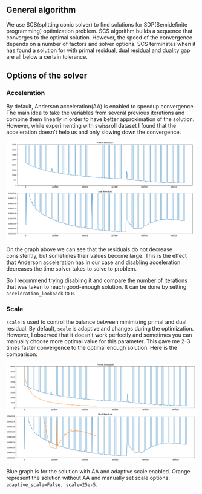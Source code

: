 ## General algorithm

We use SCS(splitting conic solver) to find solutions for SDP(Semidefinite programming) optimization problem. SCS algorithm builds a sequence that converges to the optimal solution. However, the speed of the convergence depends on a number of factors and solver options. SCS terminates when it has found a solution for with primal residual, dual residual and duality gap are all below a certain tolerance.

## Options of the solver

### Acceleration

By default, Anderson acceleration(AA) is enabled to speedup convergence. The main idea to take the variables from several previous iterations and combine them linearly in order to have better approximation of the solution. However, while experimenting with swissroll dataset I found that the acceleration doesn't help us and only slowing down the convergence.

![AA](acceleration_graph.png)

On the graph above we can see that the residuals do not decrease consistently, but sometimes their values become large. This is the effect that Anderson acceleration has in our case and disabling acceleration decreases the time solver takes to solve to problem.

So I recommend trying disabling it and compare the number of iterations that was taken to reach good-enough solution. It can be done by setting `acceleration_lookback` to `0`.

### Scale

`scale` is used to control the balance between minimizing primal and dual residual. By default, `scale` is adaptive and changes during the optimization. However, I observed that it doesn't work perfectly and sometimes you can manually choose more optimal value for this parameter. This gave me 2-3 times faster convergence to the optimal enough solution. Here is the comparison:

![Alt text](comparison.png)

Blue graph is for the solution with AA and adaptive scale enabled. Orange represent the solution without AA and manually set scale options: `adaptive_scale=False, scale=25e-5`.
